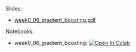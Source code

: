 Slides:

* [week0_06_gradient_boosting.pdf](https://github.com/girafe-ai/ml-course/blob/23f_basic/week0_06_boosting/week0_06_gradient_boosting.pdf)

Notebooks:

* week0_06_gradient_boosting: [![Open In Colab](https://colab.research.google.com/assets/colab-badge.svg)](https://colab.research.google.com/github/girafe-ai/ml-course/blob/23f_basic/week0_06_boosting/week0_06_gradient_boosting.ipynb)

